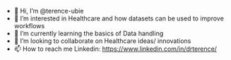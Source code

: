 - 👋 Hi, I’m @terence-ubie
- 👀 I’m interested in Healthcare and how datasets can be used to improve workflows
- 🌱 I’m currently learning the basics of Data handling
- 💞️ I’m looking to collaborate on Healthcare ideas/ innovations
- 📫 How to reach me Linkedin: https://www.linkedin.com/in/drterence/

<!---
terence-ubie/terence-ubie is a ✨ special ✨ repository because its `README.md` (this file) appears on your GitHub profile.
You can click the Preview link to take a look at your changes.
--->
